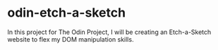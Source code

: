 # odin-etch-a-sketch
In this project for The Odin Project, I will be creating an Etch-a-Sketch website to flex my DOM manipulation skills.